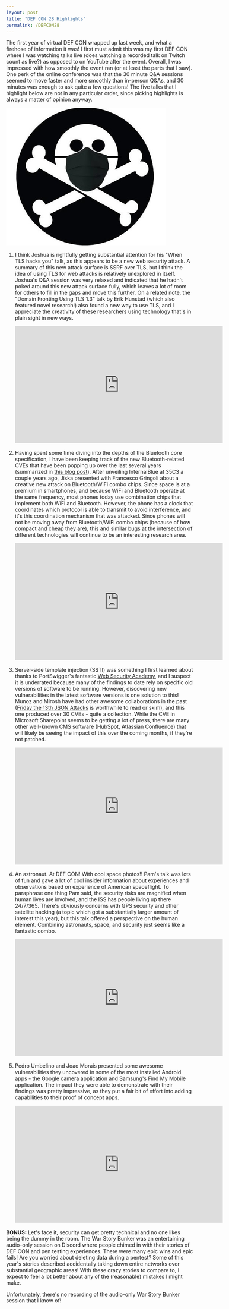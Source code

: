 ```yaml
---
layout: post
title: "DEF CON 28 Highlights"
permalink: /DEFCON28
---
```


The first year of virtual DEF CON wrapped up last week, and what a firehose of information it was! I first must admit this was my first DEF CON where I was watching talks live (does watching a recorded talk on Twitch count as live?) as opposed to on YouTube after the event. Overall, I was impressed with how smoothly the event ran (or at least the parts that I saw). One perk of the online conference was that the 30 minute Q&A sessions seemed to move faster and more smoothly than in-person Q&As, and 30 minutes was enough to ask quite a few questions! The five talks that I highlight below are not in any particular order, since picking highlights is always a matter of opinion anyway.

![DEF CON 28 logo](../public/2020-08-17-defcon2020.jpg)

1. I think Joshua is rightfully getting substantial attention for his "When TLS hacks you" talk, as this appears to be a new web security attack. A summary of this new attack surface is SSRF over TLS, but I think the idea of using TLS for web attacks is relatively unexplored in itself. Joshua's Q&A session was very relaxed and indicated that he hadn't poked around this new attack surface fully, which leaves a lot of room for others to fill in the gaps and move this further. On a related note, the "Domain Fronting Using TLS 1.3" talk by Erik Hunstad (which also featured novel research!) also found a new way to use TLS, and I appreciate the creativity of these researchers using technology that's in plain sight in new ways.

    <iframe width="560" height="315" src="https://www.youtube-nocookie.com/embed/qGpAJxfADjo" frameborder="0" allow="accelerometer; autoplay; encrypted-media; gyroscope; picture-in-picture" allowfullscreen></iframe>

2. Having spent some time diving into the depths of the Bluetooth core specification, I have been keeping track of the new Bluetooth-related CVEs that have been popping up over the last several years (summarized in [this blog post](bluetooth-cves)). After unveiling InternalBlue at 35C3 a couple years ago, Jiska presented with Francesco Gringoli about a creative new attack on Bluetooth/WiFi combo chips. Since space is at a premium in smartphones, and because WiFi and Bluetooth operate at the same frequency, most phones today use combination chips that implement both WiFi and Bluetooth. However, the phone has a clock that coordinates which protocol is able to transmit to avoid interference, and it's this coordination mechanism that was attacked. Since phones will not be moving away from Bluetooth/WiFi combo chips (because of how compact and cheap they are), this and similar bugs at the intersection of different technologies will continue to be an interesting research area.

    <iframe width="560" height="315" src="https://www.youtube-nocookie.com/embed/GZd66uVGKn8" frameborder="0" allow="accelerometer; autoplay; encrypted-media; gyroscope; picture-in-picture" allowfullscreen></iframe>

3. Server-side template injection (SSTI) was something I first learned about thanks to PortSwigger's fantastic [Web Security Academy](https://portswigger.net/web-security), and I suspect it is underrated because many of the findings to date rely on specific old versions of software to be running. However, discovering new vulnerabilities in the latest software versions is one solution to this! Munoz and Mirosh have had other awesome collaborations in the past ([Friday the 13th JSON Attacks](https://www.blackhat.com/docs/us-17/thursday/us-17-Munoz-Friday-The-13th-JSON-Attacks-wp.pdf) is worthwhile to read or skim), and this one produced over 30 CVEs - quite a collection. While the CVE in Microsoft Sharepoint seems to be getting a lot of press, there are many other well-known CMS software (HubSpot, Atlassian Confluence) that will likely be seeing the impact of this over the coming months, if they're not patched.

    <iframe width="560" height="315" src="https://www.youtube-nocookie.com/embed/DeU3H6-9zCE" frameborder="0" allow="accelerometer; autoplay; encrypted-media; gyroscope; picture-in-picture" allowfullscreen></iframe>

4. An astronaut. At DEF CON! With cool space photos!! Pam's talk was lots of fun and gave a lot of cool insider information about experiences and observations based on experience of American spaceflight. To paraphrase one thing Pam said, the security risks are magnified when human lives are involved, and the ISS has people living up there 24/7/365. There's obviously concerns with GPS security and other satellite hacking (a topic which got a substantially larger amount of interest this year), but this talk offered a perspective on the human element. Combining astronauts, space, and security just seems like a fantastic combo.

    <iframe width="560" height="315" src="https://www.youtube-nocookie.com/embed/u5XLmlm59As" frameborder="0" allow="accelerometer; autoplay; encrypted-media; gyroscope; picture-in-picture" allowfullscreen></iframe>

5. Pedro Umbelino and Joao Morais presented some awesome vulnerabilities they uncovered in some of the most installed Android apps - the Google camera application and Samsung's Find My Mobile application. The impact they were able to demonstrate with their findings was pretty impressive, as they put a fair bit of effort into adding capabilities to their proof of concept apps.

    <iframe width="560" height="315" src="https://www.youtube-nocookie.com/embed/qbj-4NXsE-0" frameborder="0" allow="accelerometer; autoplay; encrypted-media; gyroscope; picture-in-picture" allowfullscreen></iframe>

**BONUS:** Let's face it, security can get pretty technical and no one likes being the dummy in the room. The War Story Bunker was an entertaining audio-only session on Discord where people chimed in with their stories of DEF CON and pen testing experiences. There were many epic wins and epic fails! Are you worried about deleting data during a pentest? Some of this year's stories described accidentally taking down entire networks over substantial geographic areas! With these crazy stories to compare to, I expect to feel a lot better about any of the (reasonable) mistakes I might make.

Unfortunately, there's no recording of the audio-only War Story Bunker session that I know of!
